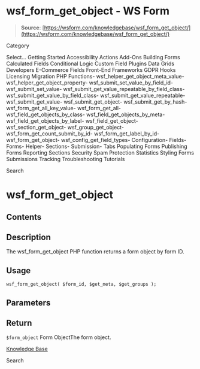 # wsf_form_get_object - WS Form

> **Source**: [https://wsform.com/knowledgebase/wsf_form_get_object/](https://wsform.com/knowledgebase/wsf_form_get_object/)


Category

Select...
 Getting Started Accessibility Actions Add-Ons Building Forms Calculated Fields Conditional Logic Custom Field Plugins Data Grids Developers E-Commerce Fields Front-End Frameworks GDPR Hooks Licensing Migration PHP Functions- wsf_helper_get_object_meta_value- wsf_helper_get_object_property- wsf_submit_set_value_by_field_id- wsf_submit_set_value- wsf_submit_get_value_repeatable_by_field_class- wsf_submit_get_value_by_field_class- wsf_submit_get_value_repeatable- wsf_submit_get_value- wsf_submit_get_object- wsf_submit_get_by_hash- wsf_form_get_all_key_value- wsf_form_get_all- wsf_field_get_objects_by_class- wsf_field_get_objects_by_meta- wsf_field_get_objects_by_label- wsf_field_get_object- wsf_section_get_object- wsf_group_get_object- wsf_form_get_count_submit_by_id- wsf_form_get_label_by_id- wsf_form_get_object- wsf_config_get_field_types- Configuration- Fields- Forms- Helper- Sections- Submission- Tabs Populating Forms Publishing Forms Reporting Sections Security Spam Protection Statistics Styling Forms Submissions Tracking Troubleshooting Tutorials

Search

# wsf_form_get_object

## Contents

## Description

The wsf_form_get_object PHP function returns a form object by form ID.

## Usage

```
wsf_form_get_object( $form_id, $get_meta, $get_groups );
```

## Parameters

## Return

`$form_object` Form ObjectThe form object.

[Knowledge Base](https://wsform.com/knowledgebase/)

Search

